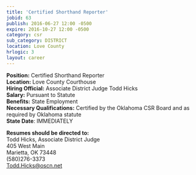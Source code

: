 ```yaml
---
title: 'Certified Shorthand Reporter'
jobid: 63
publish: 2016-06-27 12:00 -0500
expire: 2016-10-27 12:00 -0500
category: csr
sub_category: DISTRICT
location: Love County
hrlogic: 3
layout: career
---
```

<p><strong>Position:</strong> Certified Shorthand Reporter<br>
<strong>Location:</strong> Love County Courthouse<br>
<strong>Hiring Official:</strong> Associate District Judge Todd Hicks<br>
<strong>Salary:</strong> Pursuant to Statute<br>
<strong>Benefits:</strong> State Employment<br>
<strong>Necessary Qualifications:</strong> Certified by the Oklahoma CSR Board and as required by Oklahoma statute<br>
<strong>State Date</strong>: IMMEDIATELY </p>
<p><strong>Resumes should be directed to:</strong><br>
Todd Hicks, Associate District Judge<br>
405 West Main<br>
Marietta, OK 73448<br>
(580)276-3373<br>
<a href="mailto:todd.hicks@oscn.net">Todd.Hicks@oscn.net</a></p>